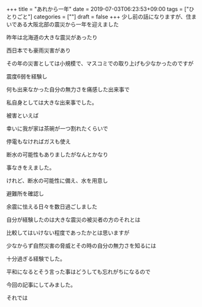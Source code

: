 +++
title = "あれから一年"
date = 2019-07-03T06:23:53+09:00
tags = ["ひとりごと"]
categories = [""]
draft = false
+++
少し前の話になりますが、住まいである大阪北部の震災から一年を迎えました

昨年は北海道の大きな震災があったり

西日本でも豪雨災害があり

その年の災害としては小規模で、マスコミでの取り上げも少なかったのですが

震度6弱を経験し

何も出来なかった自分の無力さを痛感した出来事で

私自身としては大きな出来事でした。

被害といえば

幸いに我が家は茶碗が一つ割れたくらいで

停電もなければガスも使え

断水の可能性もありましたがなんとかなり

事なきをえました。

けれど、断水の可能性に備え、水を用意し

避難所を確認し

余震に怯える日々を数日過ごしました

自分が経験したのは大きな震災の被災者の方のそれとは

比較してはいけない程度であったかとは思いますが

少なからず自然災害の脅威とその時の自分の無力さを知るには

十分過ぎる経験でした。

平和になるとそう言った事はどうしても忘れがちになるので

今回の記事にしてみました。

それでは
